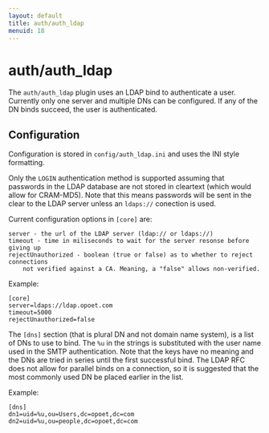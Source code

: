 ```yaml
---
layout: default
title: auth/auth_ldap
menuid: 18
---
```

auth/auth\_ldap
==============

The `auth/auth_ldap` plugin uses an LDAP bind to authenticate a user. Currently
only one server and multiple DNs can be configured. If any of the DN binds succeed, 
the user is authenticated. 

Configuration
-------------

Configuration is stored in `config/auth_ldap.ini` and uses the INI
style formatting. 

Only the `LOGIN` authentication method is supported assuming that passwords in the
LDAP database are not stored in cleartext (which would allow for CRAM-MD5). Note
that this means passwords will be sent in the clear to the LDAP server unless
an `ldaps://` conection is used. 

Current configuration options in `[core]` are:

    server - the url of the LDAP server (ldap:// or ldaps://)
    timeout - time in miliseconds to wait for the server resonse before giving up
    rejectUnauthorized - boolean (true or false) as to whether to reject connections
        not verified against a CA. Meaning, a "false" allows non-verified.  

Example:

    [core]
    server=ldaps://ldap.opoet.com
    timeout=5000
    rejectUnauthorized=false  

The `[dns]` section (that is plural DN and not domain name system), is a list of DNs to use
to bind. The `%u` in the strings is substituted with the user name used in the SMTP 
authentication. Note that the keys have no meaning and the DNs are tried in series until
the first successful bind. The LDAP RFC does not allow for parallel binds on a connection,
so it is suggested that the most commonly used DN be placed earlier in the list. 

Example:

    [dns]
    dn1=uid=%u,ou=Users,dc=opoet,dc=com
    dn2=uid=%u,ou=people,dc=opoet,dc=com 



